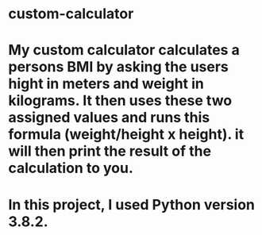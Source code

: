 # custom-calculator
# My custom calculator calculates a persons BMI by asking the users hight in meters and weight in kilograms. It then uses these two assigned values and runs this formula (weight/height x height). it will then print the result of the calculation to you.
# In this project, I used Python version 3.8.2.
